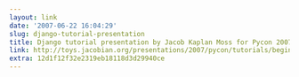 ```yaml
---
layout: link
date: '2007-06-22 16:04:29'
slug: django-tutorial-presentation
title: Django tutorial presentation by Jacob Kaplan Moss for Pycon 2007
link: http://toys.jacobian.org/presentations/2007/pycon/tutorials/beginning/
extra: 12d1f12f32e2319eb18118d3d29940ce
---
```


